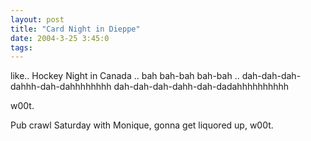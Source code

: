 ```yaml
---
layout: post
title: "Card Night in Dieppe"
date: 2004-3-25 3:45:0
tags: 
---
```


like.. Hockey Night in Canada .. bah bah-bah bah-bah .. dah-dah-dah-dahhh-dah-dahhhhhhhh dah-dah-dah-dahh-dah-dadahhhhhhhhhh

w00t.

Pub crawl Saturday with Monique, gonna get liquored up, w00t.

